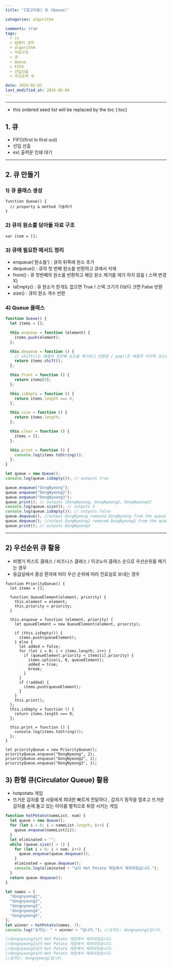 ```yaml
---
title: "[알고리즘] 큐 (Queue)"

categories: algorithm

comments: true
tags:
  - cs
  - 컴퓨터 공학
  - algorithm
  - 자료구조
  - 큐
  - Queue
  - FIFO
  - 선입선출
  - 우선순위 큐

date: 2024-02-01
last_modified_at: 2024-02-04
---
```


---

<!-- prettier-ignore -->
* this ordered seed list will be replaced by the toc 
{:toc}

## 1. 큐

- FIFO(first In first out)
- 선입 선출
- ex) 출력문 인쇄 대기

---

## 2. 큐 만들기

### 1) 큐 클래스 생성

```tsx
function Queue() {
  // property & method 기술하기
}
```

### 2) 큐의 원소를 담아둘 자료 구조

```tsx
var item = [];
```

### 3) 큐에 필요한 메서드 정리

- enqueue('원소들’) : 큐의 뒤쪽에 원소 추가
- dequeue() : 큐의 첫 번째 원소를 반환하고 큐에서 삭제
- front() : 큐 첫번째의 원소를 반환하고 해당 원소 제거를 제거 하지 않음 ( 스택 변경 X)
- isEmpty() : 큐 원소가 한개도 없으면 True / 스택 크기가 0보다 크면 False 반환
- size() : 큐의 원소 개수 반환

### 4) Queue 클래스

```jsx
function Queue() {
  let items = [];

  this.enqueue = function (element) {
    items.push(element);
  };

  this.dequeue = function () {
    // shift()는 배열의 첫번째 요소를 제거하고 반환함 / pop()은 배열의 마지막 요소를 제거하고 반환함
    return items.shift();
  };

  this.front = function () {
    return items[0];
  };

  this.isEmpty = function () {
    return items.length === 0;
  };

  this.size = function () {
    return items.length;
  };

  this.clear = function () {
    items = [];
  };

  this.print = function () {
    console.log(items.toString());
  };
}

let queue = new Queue();
console.log(queue.isEmpty()); // outputs true

queue.enqueue("DongNyeong");
queue.enqueue("DongNyeong2");
queue.enqueue("DongNyeong3");
queue.print(); // outputs [DongNyeong, DongNyeong2, DongNyeong3]
console.log(queue.size()); // outputs 3
console.log(queue.isEmpty()); // outputs false
queue.dequeue(); //output DongNyeong removed DongNyeong from the queue
queue.dequeue(); //output DongNyeong2 removed DongNyeong2 from the queue
queue.print(); // outputs DongNyeong3
```

---

## 2) 우선순위 큐 활용

- 비행기 퍼스트 클래스 / 비즈니스 클래스 / 이코노미 클래스 순으로 우선순위를 매기는 경우
- 응급실에서 중상 환자에 따라 우선 순위에 따라 진료실로 보내는 경우

```tsx
function PriorityQueue() {
  let items = [];

  function QueueElement(element, priority) {
    this.element = element;
    this.priority = priority;
  }

  this.enqueue = function (element, priority) {
    let queueElement = new QueueElement(element, priority);

    if (this.isEmpty()) {
      items.push(queueElement);
    } else {
      let added = false;
      for (let i = 0; i < items.length; i++) {
        if (queueElement.priority < items[i].priority) {
          items.splice(i, 0, queueElement);
          added = true;
          break;
        }
      }
      if (!added) {
        items.push(queueElement);
      }
    }
    this.print();
  };
  this.isEmpty = function () {
    return items.length === 0;
  };

  this.print = function () {
    console.log(items.toString());
  };
}

let priorityQueue = new PriorityQueue();
priorityQueue.enqueue("DongNyeong", 2);
priorityQueue.enqueue("DongNyeong2", 1);
priorityQueue.enqueue("DongNyeong3", 1);
```

## 3) 환형 큐(Circulator Queue) 활용

- hotpotato 게임
- 뜨거운 감자를 옆 사람에게 최대한 빠르게 전달하다 , 갑자기 동작을 멈추고 뜨거운 감자를 손에 들고 있는 아이를 벌칙으로 퇴장 시키는 게임

```jsx
function hotPotato(nameList, num) {
  let queue = new Queue();
  for (let i = 0; i < nameList.length; i++) {
    queue.enqueue(nameList[i]);
  }
  let eliminated = "";
  while (queue.size() > 1) {
    for (let i = 0; i < num; i++) {
      queue.enqueue(queue.dequeue());
    }
    eliminated = queue.dequeue();
    console.log(eliminated + "님이 Hot Potato 게임에서 제외되었습니다.");
  }
  return queue.dequeue();
}

let names = [
  "dongnyeong1",
  "dongnyeong2",
  "dongnyeong3",
  "dongnyeong4",
  "dongnyeong5",
];
let winner = hotPotato(names, 7);
console.log("승자는: " + winner + "입니다."); //승자는: dongnyeong1입니다.

//dongnyeong3님이 Hot Potato 게임에서 제외되었습니다.
//dongnyeong2님이 Hot Potato 게임에서 제외되었습니다.
//dongnyeong5님이 Hot Potato 게임에서 제외되었습니다.
//dongnyeong4님이 Hot Potato 게임에서 제외되었습니다.
//승자는: dongnyeong1입니다.
```
